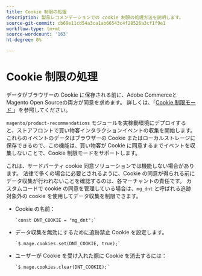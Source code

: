 ```yaml
---
title: Cookie 制限の処理
description: 製品レコメンデーションでの cookie 制限の処理方法を説明します。
source-git-commit: cb69e11cd54a3ca1ab66543c4f28526a3cf1f9e1
workflow-type: tm+mt
source-wordcount: '163'
ht-degree: 0%

---
```


# Cookie 制限の処理

データがブラウザーの Cookie に保存される前に、Adobe CommerceとMagento Open Sourceの両方が同意を求めます。 詳しくは、「[Cookie 制限モード ](https://experienceleague.adobe.com/docs/commerce-admin/start/compliance/privacy/compliance-cookie-law.html?lang=ja)」を参照してください。

`magento/product-recommendations` モジュールを実稼動環境にデプロイすると、ストアフロントで買い物客インタラクションイベントの収集を開始します。 これらのイベントのデータはブラウザーの Cookie またはローカルストレージに保存できるので、この機能は、買い物客が Cookie に同意するまでイベントを収集しないことで、Cookie 制限モードをサポートします。

これは、サードパーティ cookie 同意ソリューションでは機能しない場合があります。 法律で多くの場合に必要とされるように、Cookie の同意が得られる前にデータ収集が行われないことを確認するのは、各マーチャントの責任です。 カスタムコードで cookie の同意を管理している場合は、`mg_dnt` と呼ばれる追跡対象外の cookie を使用してデータ収集を制限できます。

- Cookie の名前：

  ```text
  `const DNT_COOKIE = "mg_dnt";`
  ```

- データ収集を無効にするために追跡禁止 Cookie を設定します。

  ```text
  `$.mage.cookies.set(DNT_COOKIE, true);`
  ```

- ユーザーが Cookie を受け入れた際に Cookie を消去するには：

  ```text
  `$.mage.cookies.clear(DNT_COOKIE);`
  ```
